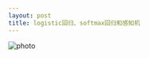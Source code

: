 ```yaml
---
layout: post
title: logistic回归、softmax回归和感知机
---
```


 ![photo]({{site.url}}/assets/img/微信图片_20221108172532.jpg)